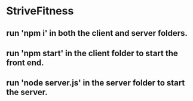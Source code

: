 # StriveFitness

## run 'npm i' in both the client and server folders.
## run 'npm start' in the client folder to start the front end.
## run 'node server.js' in the server folder to start the server.
